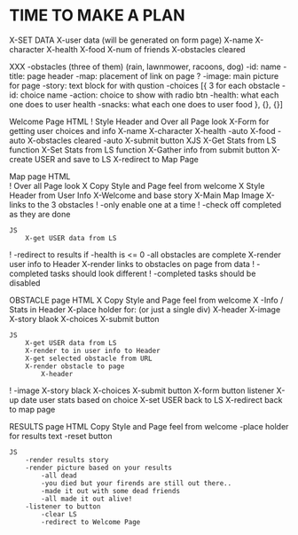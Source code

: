 # TIME TO MAKE A PLAN

X-SET DATA 
    X-user data (will be generated on form page)
        X-name 
        X-character 
        X-health
        X-food 
        X-num of friends 
        X-obstacles cleared 
    
XXX -obstacles (three of them)
    (rain, lawnmower, racoons, dog)
        -id: name
        -title: page header 
        -map: placement of link on page ?
        -image: main picture for page
        -story: text block for with qustion
        -choices [{ 3 for each obstacle 
            -id: choice name 
            -action: choice to show with radio btn
            -health: what each one does to user health 
            -snacks: what each one does to user food
        }, {}, {}]

Welcome Page 
    HTML 
  !     Style Header and Over all Page look
        X-Form for getting user choices and info 
            X-name 
            X-character 
            X-health -auto
            X-food -auto
            X-obstacles cleared -auto
        X-submit button 
    XJS 
        X-Get Stats from LS function 
        X-Set Stats from LS function
        X-Gather info from submit button
            X-create USER and save to LS 
            X-redirect to Map Page 

Map page 
    HTML   
  !     Over all Page look
        X Copy Style and Page feel from welcome 
        X Style Header from User Info
        X-Welcome and base story 
        X-Main Map Image 
        X-links to the 3 obstacles 
  !     -only enable one at a time 
  !     -check off completed as they are done 

    JS 
        X-get USER data from LS 
  !     -redirect to results if 
            -health is <= 0
            -all obstacles are complete 
        X-render user info to Header
        X-render links to obstacles on page from data 
  !     -completed tasks should look different
  !     -completed tasks should be disabled 

OBSTACLE page
    HTML 
    X Copy Style and Page feel from welcome 
        X -Info / Stats in Header 
        X-place holder for: (or just a single div)
            X-header 
            X-image
            X-story blaok 
            X-choices
            X-submit button

    JS 
        X-get USER data from LS 
        X-render to in user info to Header
        X-get selected obstacle from URL
        X-render obstacle to page 
            X-header 
  !         -image
            X-story black 
            X-choices
            X-submit button
            X-form button listener 
                X-up date user stats based on choice
                X-set USER back to LS 
                X-redirect back to map page 

RESULTS page 
    HTML 
    Copy Style and Page feel from welcome 
        -place holder for results text 
        -reset button 

    JS 
        -render results story 
        -render picture based on your results 
            -all dead
            -you died but your firends are still out there..
            -made it out with some dead friends 
            -all made it out alive! 
        -listener to button 
            -clear LS 
            -redirect to Welcome Page

